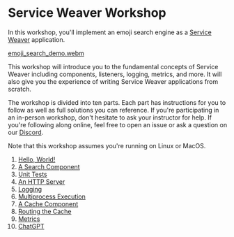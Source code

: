# Service Weaver Workshop

In this workshop, you'll implement an emoji search engine as a [Service
Weaver][serviceweaver] application.

[emoji_search_demo.webm](https://github.com/ServiceWeaver/workshops/assets/3654277/cde50b36-7808-4c26-983d-54a37532e69a)

This workshop will introduce you to the fundamental concepts of Service Weaver
including components, listeners, logging, metrics, and more. It will also give
you the experience of writing Service Weaver applications from scratch.

The workshop is divided into ten parts. Each part has instructions for you to
follow as well as full solutions you can reference. If you're participating in
an in-person workshop, don't hesitate to ask your instructor for help. If you're
following along online, feel free to open an issue or ask a question on our
[Discord](https://discord.gg/FzbQ3SM8R5).

Note that this workshop assumes you're running on Linux or MacOS.

1. [Hello, World!](01/)
2. [A Search Component](02/)
3. [Unit Tests](03/)
4. [An HTTP Server](04/)
5. [Logging](05/)
6. [Multiprocess Execution](06/)
7. [A Cache Component](07/)
8. [Routing the Cache](08/)
9. [Metrics](09/)
10. [ChatGPT](10/)

[serviceweaver]: https://serviceweaver.dev/
